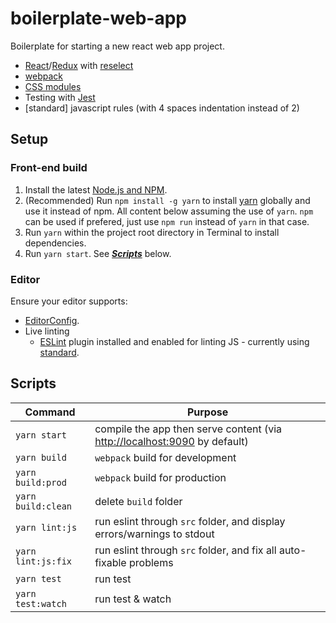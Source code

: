 # boilerplate-web-app
Boilerplate for starting a new react web app project.
 - [React](https://facebook.github.io/react/)/[Redux](http://redux.js.org/) with [reselect](https://github.com/reactjs/reselect)
 - [webpack](https://webpack.js.org)
 - [CSS modules](https://github.com/css-modules/css-modules)
 - Testing with [Jest](https://facebook.github.io/jest/)
 - [standard] javascript rules (with 4 spaces indentation instead of 2)

## Setup

### Front-end build
1. Install the latest [Node.js and NPM](https://nodejs.org).
2. (Recommended) Run `npm install -g yarn` to install [yarn](https://yarnpkg.com/) globally and use it instead of npm. All content below assuming the use of `yarn`. `npm` can be used if prefered, just use `npm run` instead of `yarn` in that case.
3. Run `yarn` within the project root directory in Terminal to install dependencies.
4. Run `yarn start`. See ***[Scripts](#scripts)*** below.

### Editor

Ensure your editor supports:
- [EditorConfig](http://editorconfig.org/#download).
- Live linting
  - [ESLint](http://eslint.org/docs/user-guide/integrations#editors) plugin installed and enabled for linting JS - currently using [standard](https://github.com/feross/standard).

## Scripts

| Command            | Purpose                                                                                            |
|--------------------|----------------------------------------------------------------------------------------------------|
| `yarn start`       | compile the app then serve content (via [http://localhost:9090](http://localhost:9090) by default) |
| `yarn build`       | `webpack` build for development                                                                    |
| `yarn build:prod`  | `webpack` build for production                                                                     |
| `yarn build:clean` | delete `build` folder                                                                              |
| `yarn lint:js`     | run eslint through `src` folder, and display errors/warnings to stdout                             |
| `yarn lint:js:fix` | run eslint through `src` folder, and fix all auto-fixable problems                                 |
| `yarn test`        | run test                                                                                           |
| `yarn test:watch`  | run test & watch                                                                                   |

